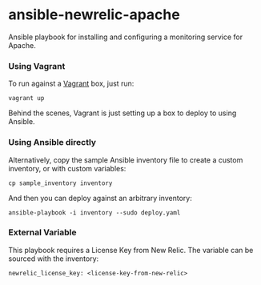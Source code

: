 # ansible-newrelic-apache
Ansible playbook for installing and configuring a monitoring service for Apache.

### Using Vagrant

To run against a [Vagrant](http://www.vagrantup.com/) box, just run:

    vagrant up

Behind the scenes, Vagrant is just setting up a box to deploy to using Ansible.

### Using Ansible directly

Alternatively, copy the sample Ansible inventory file to create a custom
inventory, or with custom variables:

    cp sample_inventory inventory

And then you can deploy against an arbitrary inventory:

    ansible-playbook -i inventory --sudo deploy.yaml

### External Variable

This playbook requires a License Key from New Relic. The variable can be
sourced with the inventory:

    newrelic_license_key: <license-key-from-new-relic>
